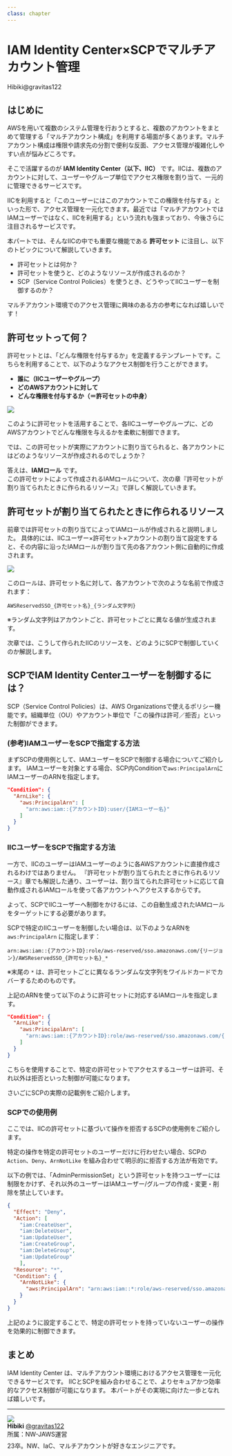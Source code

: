 ```yaml
---
class: chapter
---
```


# IAM Identity Center×SCPでマルチアカウント管理

<div class="flush-right">Hibiki@gravitas122</div>

## はじめに

AWSを用いて複数のシステム管理を行おうとすると、複数のアカウントをまとめて管理する「マルチアカウント構成」を利用する場面が多くあります。マルチアカウント構成は権限や請求先の分割で便利な反面、アクセス管理が複雑化しやすい点が悩みどころです。

そこで活躍するのが **IAM Identity Center（以下、IIC）** です。IICは、複数のアカウントに対して、ユーザーやグループ単位でアクセス権限を割り当て、一元的に管理できるサービスです。

IICを利用すると「このユーザーにはこのアカウントでこの権限を付与する」といった形で、アクセス管理を一元化できます。最近では「マルチアカウントではIAMユーザーではなく、IICを利用する」という流れも強まっており、今後さらに注目されるサービスです。

本パートでは、そんなIICの中でも重要な機能である **許可セット** に注目し、以下のトピックについて解説していきます。

-  許可セットとは何か？
-  許可セットを使うと、どのようなリソースが作成されるのか？
-  SCP（Service Control Policies）を使うとき、どうやってIICユーザーを制御するのか？

マルチアカウント環境でのアクセス管理に興味のある方の参考になれば嬉しいです！

## 許可セットって何？

許可セットとは、「どんな権限を付与するか」を定義するテンプレートです。こちらを利用することで、以下のようなアクセス制御を行うことができます。

-  **誰に（IICユーザーやグループ）**
-  **どのAWSアカウントに対して**
-  **どんな権限を付与するか（＝許可セットの中身）**

![](images/chap-hibiki-iic/iic-image.png)
<!-- ここに「許可セットの構成イメージ」画像を挿入予定: ![許可セットの構成イメージ](images/chap-hibiki-iic/iic_image.png) -->

このように許可セットを活用することで、各IICユーザーやグループに、どのAWSアカウントでどんな権限を与えるかを柔軟に制御できます。

では、この許可セットが実際にアカウントに割り当てられると、各アカウントにはどのようなリソースが作成されるのでしょうか？

答えは、**IAMロール** です。  
この許可セットによって作成されるIAMロールについて、次の章『許可セットが割り当てられたときに作られるリソース』で詳しく解説していきます。

## 許可セットが割り当てられたときに作られるリソース

前章では許可セットの割り当てによってIAMロールが作成されると説明しました。
具体的には、IICユーザー×許可セット×アカウントの割り当て設定をすると、その内容に沿ったIAMロールが割り当て先の各アカウント側に自動的に作成されます。

![](images/chap-hibiki-iic/permissionset-role.png)
<!-- ここに「許可セットによってIAMロールが作成される流れ」画像を挿入予定: ![許可セットによってIAMロールが作成される流れ](images/chap-hibiki-iic/permset_iamrole.png) -->
このロールは、許可セット名に対して、各アカウントで次のような名前で作成されます：

```
AWSReservedSSO_{許可セット名}_{ランダム文字列}
```
※ランダム文字列はアカウントごと、許可セットごとに異なる値が生成されます。

次章では、こうして作られたIICのリソースを、どのようにSCPで制御していくのか解説します。

## SCPでIAM Identity Centerユーザーを制御するには？

SCP（Service Control Policies）は、AWS Organizationsで使えるポリシー機能です。組織単位（OU）やアカウント単位で「この操作は許可／拒否」といった制御ができます。

### (参考)IAMユーザーをSCPで指定する方法
まずSCPの使用例として、IAMユーザーをSCPで制御する場合についてご紹介します。
IAMユーザーを対象とする場合、SCP内Conditionで`aws:PrincipalArn`にIAMユーザーのARNを指定します。
```json
"Condition": {
  "ArnLike": {
    "aws:PrincipalArn": [
      "arn:aws:iam::{アカウントID}:user/{IAMユーザー名}"
    ]
  }
}
```

### IICユーザーをSCPで指定する方法
一方で、IICのユーザーはIAMユーザーのように各AWSアカウントに直接作成されるわけではありません。
『許可セットが割り当てられたときに作られるリソース』章でも解説した通り、ユーザーは、割り当てられた許可セットに応じて自動作成されるIAMロールを使って各アカウントへアクセスするからです。

よって、SCPでIICユーザーへ制御をかけるには、この自動生成されたIAMロールをターゲットにする必要があります。

SCPで特定のIICユーザーを制御したい場合は、以下のようなARNを `aws:PrincipalArn` に指定します：

```
arn:aws:iam::{アカウントID}:role/aws-reserved/sso.amazonaws.com/{リージョン}/AWSReservedSSO_{許可セット名}_*
```
※末尾の `*` は、許可セットごとに異なるランダムな文字列をワイルドカードでカバーするためのものです。


上記のARNを使って以下のように許可セットに対応するIAMロールを指定します。

```json
"Condition": {
  "ArnLike": {
    "aws:PrincipalArn": [
      "arn:aws:iam::{アカウントID}:role/aws-reserved/sso.amazonaws.com/{リージョン}/AWSReservedSSO_{許可セット名}_*"
    ]
  }
}
```

こちらを使用することで、特定の許可セットでアクセスするユーザーは許可、それ以外は拒否といった制御が可能になります。

さいごにSCPの実際の記載例をご紹介します。

### SCPでの使用例

ここでは、IICの許可セットに基づいて操作を拒否するSCPの使用例をご紹介します。

特定の操作を特定の許可セットのユーザーだけに行わせたい場合、SCPの `Action`、`Deny`、`ArnNotLike` を組み合わせて明示的に拒否する方法が有効です。

以下の例では、「AdminPermissionSet」という許可セットを持つユーザーには制限をかけず、それ以外のユーザーはIAMユーザー/グループの作成・変更・削除を禁止しています。

```json
{
  "Effect": "Deny",
  "Action": [
    "iam:CreateUser",
    "iam:DeleteUser",
    "iam:UpdateUser",
    "iam:CreateGroup",
    "iam:DeleteGroup",
    "iam:UpdateGroup"
    ],
  "Resource": "*",
  "Condition": {
    "ArnNotLike": {
      "aws:PrincipalArn": "arn:aws:iam::*:role/aws-reserved/sso.amazonaws.com/*/AWSReservedSSO_AdminPermissionSet_*"
    }
  }
}
```

上記のように設定することで、特定の許可セットを持っていないユーザーの操作を効果的に制御できます。

## まとめ

IAM Identity Center は、マルチアカウント環境におけるアクセス管理を一元化できるサービスです。
IICとSCPを組み合わせることで、よりセキュアかつ効率的なアクセス制御が可能になります。
本パートがその実現に向けた一歩となれば嬉しいです。

---

<div class="author-profile">
    <img src="images/hibiki.jpg">
    <div>
        <div>
            <b>Hibiki</b> <a href="https://x.com/gravitas122">@gravitas122</a>
        </div>
        <div>
            所属：NW-JAWS運営
        </div>
    </div>
</div>
<p style="margin-top: 0.5em; margin-bottom: 2em;">
23卒。NW、IaC、マルチアカウントが好きなエンジニアです。
</p> 